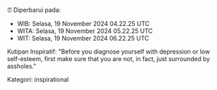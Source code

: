 ⏰ Diperbarui pada:
- WIB: Selasa, 19 November 2024 04.22.25 UTC
- WITA: Selasa, 19 November 2024 05.22.25 UTC
- WIT: Selasa, 19 November 2024 06.22.25 UTC

Kutipan Inspiratif:
"Before you diagnose yourself with depression or low self-esteem, first make sure that you are not, in fact, just surrounded by assholes."


Kategori: inspirational

